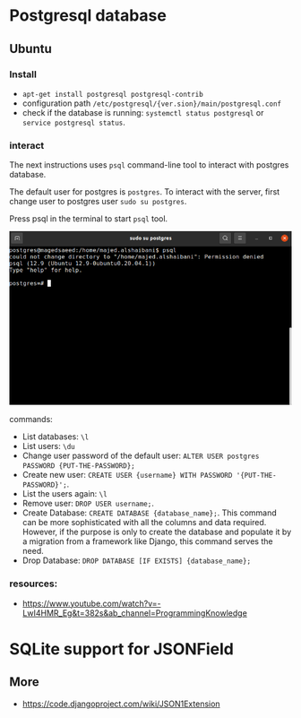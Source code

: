# Postgresql database

## Ubuntu

### Install

- `apt-get install postgresql postgresql-contrib`
- configuration path `/etc/postgresql/{ver.sion}/main/postgresql.conf`
- check if the database is running: `systemctl status postgresql` or `service postgresql status`.

### interact

The next instructions uses `psql` command-line tool to interact with postgres database.

The default user for postgres is `postgres`. To interact with the server, first change user to postgres user `sudo su postgres`.

Press psql in the terminal to start `psql` tool.

![](imgs/databases/2021-12-28-09-52-40.png)

commands:

- List databases: `\l`
- List users: `\du`
- Change user password of the default user: `ALTER USER postgres PASSWORD {PUT-THE-PASSWORD};`
- Create new user: `CREATE USER {username} WITH PASSWORD '{PUT-THE-PASSWORD}';`.
- List the users again: `\l`
- Remove user: `DROP USER username;`.
- Create Database: `CREATE DATABASE {database_name};`. This command can be more sophisticated with all the columns and data required. However, if the purpose is only to create the database and populate it by a migration from a framework like Django, this command serves the need.
- Drop Database: `DROP DATABASE [IF EXISTS] {database_name};`

### resources:
- https://www.youtube.com/watch?v=-LwI4HMR_Eg&t=382s&ab_channel=ProgrammingKnowledge

# SQLite support for JSONField
## More
- https://code.djangoproject.com/wiki/JSON1Extension
